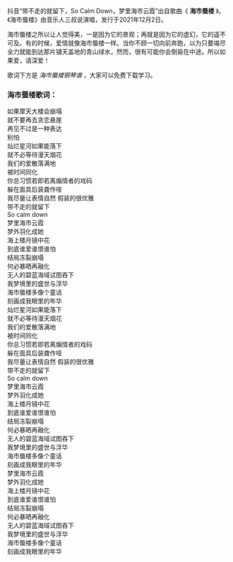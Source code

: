 

抖音“带不走的就留下，So Calm Down，梦里海市云霞”出自歌曲《 **海市蜃楼** 》。《海市蜃楼》由音乐人三叔说演唱，发行于2021年12月2日。

海市蜃楼之所以让人觉得美，一是因为它的景观；再就是因为它的虚幻，它的遥不可及。有的时候，爱情就像海市蜃楼一样。当你不顾一切向前奔跑，以为只要竭尽全力就能到达那片铺天盖地的青山绿水，然而，很有可能你会倒毙在中途。所以如果爱，请深爱！

歌词下方是 _海市蜃楼钢琴谱_ ，大家可以免费下载学习。

### 海市蜃楼歌词：

如果摩天大楼会崩塌  
就不要再去贪恋悬崖  
再见不过是一种表达  
别怕  
灿烂星河如果能落下  
就不必等待漫天烟花  
我们的爱散落满地  
被时间同化  
你总习惯若即若离煽情者的戏码  
躲在面具后装聋作哑  
我尽量让表情自然 假装的很优雅  
带不走的就留下  
So calm down  
梦里海市云霞  
梦外羽化成她  
海上楼月镜中花  
到底谁爱谁恨谁怕  
结局冻裂崩塌  
何必暴晒再融化  
无人的碧蓝海域试图吞下  
我梦境里的盛世与浮华  
海市蜃楼多像个童话  
刻画成我眼里的年华  
灿烂星河如果能落下  
就不必等待漫天烟花  
我们的爱散落满地  
被时间同化  
你总习惯若即若离煽情者的戏码  
躲在面具后装聋作哑  
我尽量让表情自然 假装的很优雅  
带不走的就留下  
So calm down  
梦里海市云霞  
梦外羽化成她  
海上楼月镜中花  
到底谁爱谁恨谁怕  
结局冻裂崩塌  
何必暴晒再融化  
无人的碧蓝海域试图吞下  
我梦境里的盛世与浮华  
海市蜃楼多像个童话  
刻画成我眼里的年华  
梦里海市云霞  
梦外羽化成她  
海上楼月镜中花  
到底谁爱谁恨谁怕  
结局冻裂崩塌  
何必暴晒再融化  
无人的碧蓝海域试图吞下  
我梦境里的盛世与浮华  
海市蜃楼多像个童话  
刻画成我眼里的年华

